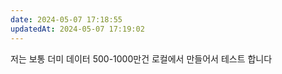 ```yaml
---
date: 2024-05-07 17:18:55
updatedAt: 2024-05-07 17:19:02
---
```

저는 보통 더미 데이터 500-1000만건 로컬에서 만들어서 테스트 합니다